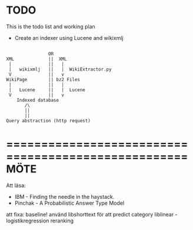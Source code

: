 TODO
====

This is the todo list and working plan

- Create an indexer using Lucene and wikixmlj
````

                OR
XML             ||  XML
 |              ||   |
 |   wikixmlj   ||   |  WikiExtractor.py
 V              ||   v   
WikiPage        || bz2 Files
 |              ||   |
 |   Lucene     ||   |  Lucene
 V              ||   v
    Indexed database
       /\
       ||
       ||
Query abstraction (http request)
````

====================================================
                        MÖTE
====================================================
Att läsa:
* IBM - Finding the needle in the haystack.
* Pinchak - A Probabilistic Answer Type Model 

att fixa:
baseline!
använd libshorttext för att predict category
liblinear - logistikregression
reranking

